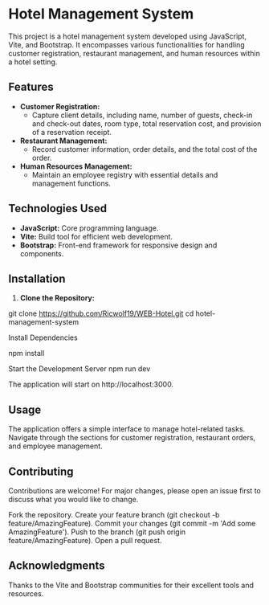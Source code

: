 # Hotel Management System

This project is a hotel management system developed using JavaScript, Vite, and Bootstrap. It encompasses various functionalities for handling customer registration, restaurant management, and human resources within a hotel setting.

## Features

- **Customer Registration:**
  - Capture client details, including name, number of guests, check-in and check-out dates, room type, total reservation cost, and provision of a reservation receipt.
- **Restaurant Management:**
  - Record customer information, order details, and the total cost of the order.  
- **Human Resources Management:**
  - Maintain an employee registry with essential details and management functions.

## Technologies Used

- **JavaScript:** Core programming language.
- **Vite:** Build tool for efficient web development.
- **Bootstrap:** Front-end framework for responsive design and components.

## Installation

1. **Clone the Repository:**

git clone https://github.com/Ricwolf19/WEB-Hotel.git
cd hotel-management-system

Install Dependencies

npm install

Start the Development Server
npm run dev

The application will start on http://localhost:3000.

## Usage

The application offers a simple interface to manage hotel-related tasks. Navigate through the sections for customer registration, restaurant orders, and employee management.

## Contributing

Contributions are welcome! For major changes, please open an issue first to discuss what you would like to change.

Fork the repository.
Create your feature branch (git checkout -b feature/AmazingFeature).
Commit your changes (git commit -m 'Add some AmazingFeature').
Push to the branch (git push origin feature/AmazingFeature).
Open a pull request.


## Acknowledgments

Thanks to the Vite and Bootstrap communities for their excellent tools and resources.
